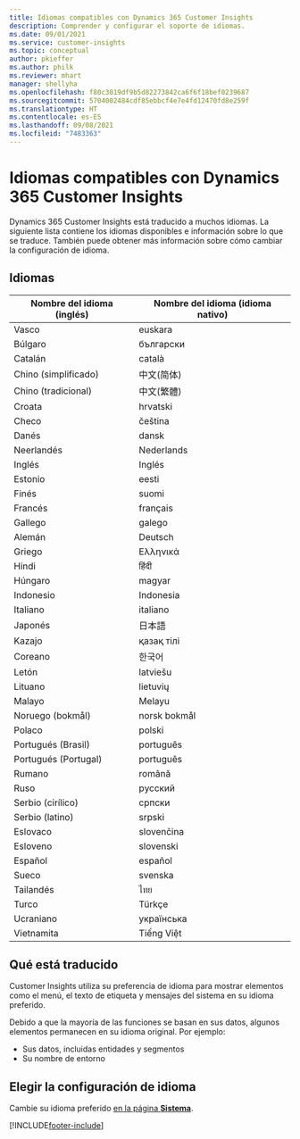 ```yaml
---
title: Idiomas compatibles con Dynamics 365 Customer Insights
description: Comprender y configurar el soporte de idiomas.
ms.date: 09/01/2021
ms.service: customer-insights
ms.topic: conceptual
author: pkieffer
ms.author: philk
ms.reviewer: mhart
manager: shellyha
ms.openlocfilehash: f80c3019df9b5d82273842ca6f6f18bef0239687
ms.sourcegitcommit: 5704002484cdf85ebbcf4e7e4fd12470fd8e259f
ms.translationtype: HT
ms.contentlocale: es-ES
ms.lasthandoff: 09/08/2021
ms.locfileid: "7483363"
---
```

# <a name="supported-languages-for-dynamics-365-customer-insights"></a>Idiomas compatibles con Dynamics 365 Customer Insights

Dynamics 365 Customer Insights está traducido a muchos idiomas. La siguiente lista contiene los idiomas disponibles e información sobre lo que se traduce. También puede obtener más información sobre cómo cambiar la configuración de idioma. 

## <a name="languages"></a>Idiomas

| Nombre del idioma (inglés)|  Nombre del idioma (idioma nativo) |
| ------------- | ------------- |
| Vasco | euskara |
| Búlgaro | български |
| Catalán | català |
| Chino (simplificado) | 中文(简体) |
| Chino (tradicional) | 中文(繁體) |
| Croata | hrvatski |
| Checo | čeština |
| Danés | dansk |
| Neerlandés | Nederlands |
| Inglés | Inglés |
| Estonio | eesti |
| Finés | suomi |
| Francés | français |
| Gallego | galego |
| Alemán | Deutsch |
| Griego | Ελληνικά |
| Hindi | हिंदी |
| Húngaro | magyar |
| Indonesio | Indonesia |
| Italiano | italiano |
| Japonés | 日本語 |
| Kazajo | қазақ тілі |
| Coreano | 한국어 |
| Letón | latviešu |
| Lituano | lietuvių |
| Malayo | Melayu |
| Noruego (bokmål) | norsk bokmål |
| Polaco | polski |
| Portugués (Brasil) | português |
| Portugués (Portugal) | português |
| Rumano | română |
| Ruso | pусский |
| Serbio (cirílico) | српски |
| Serbio (latino) | srpski |
| Eslovaco | slovenčina |
| Esloveno | slovenski |
| Español | español |
| Sueco | svenska |
| Tailandés | ไทย |
| Turco | Türkçe |
| Ucraniano | українська |
| Vietnamita | Tiếng Việt |

## <a name="whats-translated"></a>Qué está traducido

Customer Insights utiliza su preferencia de idioma para mostrar elementos como el menú, el texto de etiqueta y mensajes del sistema en su idioma preferido.

Debido a que la mayoría de las funciones se basan en sus datos, algunos elementos permanecen en su idioma original. Por ejemplo:

- Sus datos, incluidas entidades y segmentos
- Su nombre de entorno

## <a name="choose-your-language-settings"></a>Elegir la configuración de idioma  

Cambie su idioma preferido [en la página **Sistema**](system.md).


[!INCLUDE[footer-include](../includes/footer-banner.md)]